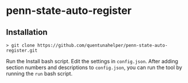 # penn-state-auto-register

## Installation
```
> git clone https://github.com/quentunahelper/penn-state-auto-register.git
```
Run the Install bash script.
Edit the settings in `config.json`.
After adding section numbers and descriptions to `config.json`, you can run the tool by running the `run` bash script.

